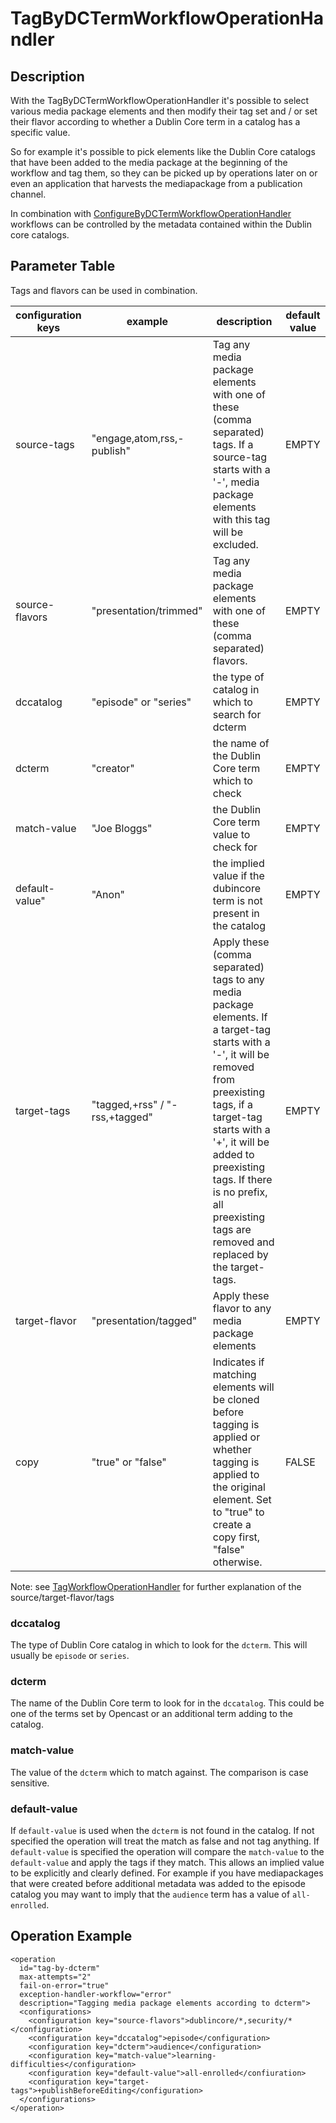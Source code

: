 # TagByDCTermWorkflowOperationHandler

## Description
With the TagByDCTermWorkflowOperationHandler it's possible to select various media package elements and then modify
their tag set and / or set their flavor according to whether a Dublin Core term in a catalog has a specific value.

So for example it's possible to pick elements like the Dublin Core catalogs that have been added to the media package
at the beginning of the workflow and tag them, so they can be picked up by operations later on or even an application
that harvests the mediapackage from a publication channel.

In combination with [ConfigureByDCTermWorkflowOperationHandler](configure-by-dcterm-woh.md) workflows can be controlled
by the metadata contained within the Dublin core catalogs.

## Parameter Table
Tags and flavors can be used in combination.

|configuration keys|example|description|default value|
|------------------|-------|-----------|-------------|
|source-tags       |"engage,atom,rss,-publish"|Tag any media package elements with one of these (comma separated) tags. If a source-tag starts with a '-', media package elements with this tag will be excluded.|EMPTY|
|source-flavors    |"presentation/trimmed"    |Tag any media package elements with one of these (comma separated) flavors.|EMPTY|
|dccatalog         |"episode" or "series"     |the type of catalog in which to search for dcterm|EMPTY|
|dcterm            |"creator"                 |the name of the Dublin Core term which to check|EMPTY|
|match-value       |"Joe Bloggs"              |the Dublin Core term value to check for|EMPTY|
|default-value"    |"Anon"                    |the implied value if the dubincore term is not present in the catalog|EMPTY|
|target-tags       |"tagged,+rss" / "-rss,+tagged"|Apply these (comma separated) tags to any media package elements. If a target-tag starts with a '-', it will be removed from preexisting tags, if a target-tag starts with a '+', it will be added to preexisting tags. If there is no prefix, all preexisting tags are removed and replaced by the target-tags.|EMPTY|
|target-flavor     |"presentation/tagged"     |Apply these flavor to any media package elements|EMPTY|
|copy              |"true" or "false"         |Indicates if matching elements will be cloned before tagging is applied or whether tagging is applied to the original element. Set to "true" to create a copy first, "false" otherwise.|FALSE|

Note: see [TagWorkflowOperationHandler](tag-woh.md) for further explanation of the source/target-flavor/tags

### dccatalog
The type of Dublin Core catalog in which to look for the `dcterm`. This will usually be `episode` or `series`.

### dcterm
The name of the Dublin Core term to look for in the `dccatalog`. This could be one of the terms set by Opencast or an
additional term adding to the catalog.

### match-value
The value of the `dcterm` which to match against. The comparison is case sensitive.

### default-value
If `default-value` is used when the `dcterm` is not found in the catalog. If not specified the operation will treat the
match as false and not tag anything. If `default-value` is specified the operation will compare the `match-value` to
the `default-value` and apply the tags if they match. This allows an implied value to be explicitly and clearly
defined. For example if you have mediapackages that were created before additional metadata was added to the episode
catalog you may want to imply that the `audience` term has a value of `all-enrolled`.

## Operation Example
    <operation
      id="tag-by-dcterm"
      max-attempts="2"
      fail-on-error="true"
      exception-handler-workflow="error"
      description="Tagging media package elements according to dcterm">
      <configurations>
        <configuration key="source-flavors">dublincore/*,security/*</configuration>
        <configuration key="dccatalog">episode</configuration>
        <configuration key="dcterm">audience</configuration>
        <configuration key="match-value">learning-difficulties</configuration>
        <configuration key="default-value">all-enrolled</confiuration>
        <configuration key="target-tags">+publishBeforeEditing</configuration>
      </configurations>
    </operation>
